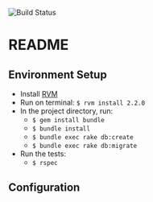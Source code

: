 ![Build Status](https://gitlab.com/smart-city-platform/data_collector/badges/master/build.svg)

# README

## Environment Setup

* Install <a href="https://rvm.io/rvm/install">RVM</a>
* Run on terminal: ```$ rvm install 2.2.0```
* In the project directory, run:
  * ```$ gem install bundle```
  * ```$ bundle install```
  * ```$ bundle exec rake db:create```
  * ```$ bundle exec rake db:migrate```
* Run the tests:
  * ```$ rspec```

## Configuration